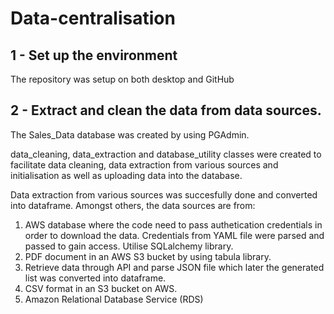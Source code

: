 # Data-centralisation

## 1 - Set up the environment
The repository was setup on both desktop and GitHub

## 2 - Extract and clean the data from data sources.
The Sales_Data database was created by using PGAdmin.

data_cleaning, data_extraction and database_utility classes were created to facilitate data cleaning, data extraction from various sources and initialisation as well as uploading data into the database.

Data extraction from various sources was succesfully done and converted into dataframe. 
Amongst others, the data sources are from:
1. AWS database where the code need to pass authetication credentials in order to download the data. Credentials from YAML file were parsed and passed to gain access. Utilise SQLalchemy library.
2. PDF document in an AWS S3 bucket by using tabula library. 
3. Retrieve data through API and parse JSON file which later the generated list was converted into dataframe.
4. CSV format in an S3 bucket on AWS.
5. Amazon Relational Database Service (RDS)


